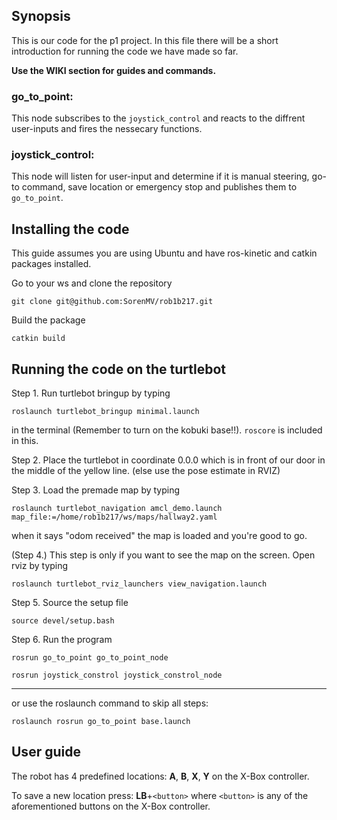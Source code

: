 ## Synopsis

This is our code for the p1 project. In this file there will be a short introduction for running the code we have made so far.

**Use the WIKI section for guides and commands.**

### go_to_point:

This node subscribes to the `joystick_control` and reacts to the diffrent user-inputs and fires the nessecary functions.

### joystick_control:

This node will listen for user-input and determine if it is manual steering, go-to command, save location or emergency stop and publishes them to `go_to_point`.

## Installing the code
This guide assumes you are using Ubuntu and have ros-kinetic and catkin packages installed.

Go to your ws and clone the repository
```
git clone git@github.com:SorenMV/rob1b217.git
```
Build the package
```
catkin build
```

## Running the code on the turtlebot

Step 1. Run turtlebot bringup by typing 
```
roslaunch turtlebot_bringup minimal.launch
```
in the terminal (Remember to turn on the kobuki base!!). `roscore` is included in this.


Step 2. Place the turtlebot in coordinate 0.0.0 which is in front of our door in the middle of the yellow line. (else use the pose estimate in RVIZ)


Step 3. Load the premade map by typing 
```
roslaunch turtlebot_navigation amcl_demo.launch map_file:=/home/rob1b217/ws/maps/hallway2.yaml
```
when it says "odom received" the map is loaded and you're good to go.


(Step 4.) This step is only if you want to see the map on the screen. Open rviz by typing 
```
roslaunch turtlebot_rviz_launchers view_navigation.launch
```

Step 5. Source the setup file
```
source devel/setup.bash
```

Step 6. Run the program

```
rosrun go_to_point go_to_point_node
```
```
rosrun joystick_constrol joystick_constrol_node
```
---
or use the roslaunch command to skip all steps:
```
roslaunch rosrun go_to_point base.launch
```
## User guide
The robot has 4 predefined locations: __A__, __B__, __X__, __Y__ on the X-Box controller. 

To save a new location press: __LB__+`<button>` where `<button>` is any of the aforementioned buttons on the X-Box controller.
